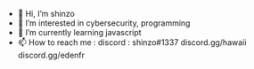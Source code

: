 - 👋 Hi, I’m shinzo
- 👀 I’m interested in cybersecurity, programming
- 🌱 I’m currently learning javascript
- 📫 How to reach me : discord : shinzo#1337
                                  discord.gg/hawaii
                                  discord.gg/edenfr
